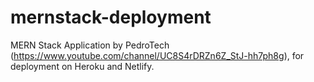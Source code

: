 # mernstack-deployment

MERN Stack Application by PedroTech (https://www.youtube.com/channel/UC8S4rDRZn6Z_StJ-hh7ph8g), for deployment on Heroku and Netlify.
